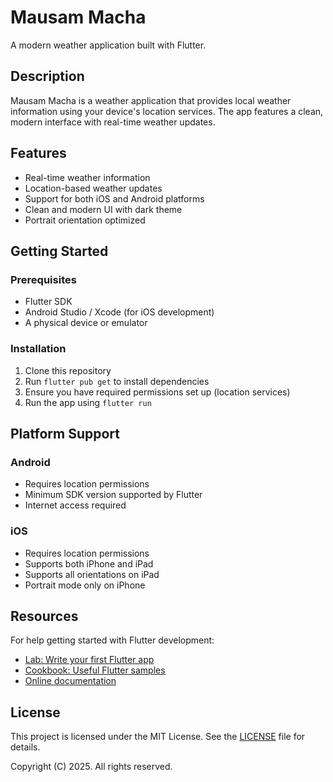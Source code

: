 # Mausam Macha

A modern weather application built with Flutter.

## Description

Mausam Macha is a weather application that provides local weather information using your device's location services. The app features a clean, modern interface with real-time weather updates.

## Features

- Real-time weather information
- Location-based weather updates
- Support for both iOS and Android platforms
- Clean and modern UI with dark theme
- Portrait orientation optimized

## Getting Started

### Prerequisites

- Flutter SDK
- Android Studio / Xcode (for iOS development)
- A physical device or emulator

### Installation

1. Clone this repository
2. Run `flutter pub get` to install dependencies
3. Ensure you have required permissions set up (location services)
4. Run the app using `flutter run`

## Platform Support

### Android
- Requires location permissions
- Minimum SDK version supported by Flutter
- Internet access required

### iOS
- Requires location permissions
- Supports both iPhone and iPad
- Supports all orientations on iPad
- Portrait mode only on iPhone

## Resources

For help getting started with Flutter development:

- [Lab: Write your first Flutter app](https://docs.flutter.dev/get-started/codelab)
- [Cookbook: Useful Flutter samples](https://docs.flutter.dev/cookbook)
- [Online documentation](https://docs.flutter.dev/)

## License
This project is licensed under the MIT License. See the [LICENSE](LICENSE.txt) file for details.

Copyright (C) 2025. All rights reserved.

